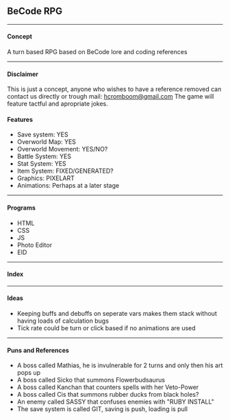 ## BeCode RPG ##

___

#### Concept ####
A turn based RPG based on BeCode lore and coding references

---

#### Disclaimer ###

This is just a concept, anyone who wishes to have a reference removed can contact us directly or trough mail:
hcromboom@gmail.com
The game will feature tactful and apropriate jokes.

#### Features ####

* Save system: YES
* Overworld Map: YES
* Overworld Movement: YES/NO?
* Battle System: YES
* Stat System: YES
* Item System: FIXED/GENERATED?
* Graphics: PIXELART
* Animations: Perhaps at a later stage

---

#### Programs ####

* HTML 
* CSS
* JS
* Photo Editor
* EID

---

#### Index ####

---

#### Ideas ####

* Keeping buffs and debuffs on seperate vars makes them stack without having loads of calculation bugs
* Tick rate could be turn or click based if no animations are used

---

#### Puns and References ####

* A boss called Mathias, he is invulnerable for 2 turns and only then his art pops up
* A boss called Sicko that summons Flowerbudsaurus
* A boss called Kanchan that counters spells with her Veto-Power
* A boss called Cis that summons rubber ducks from black holes?
* An enemy called SASSY that confuses enemies with "RUBY INSTALL"
* The save system is called GIT, saving is push, loading is pull
